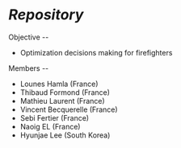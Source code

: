 # _Repository_

Objective --

 + Optimization decisions making for firefighters 

Members --
 + Lounes Hamla (France)
 + Thibaud Formond (France) 
 + Mathieu Laurent (France)
 + Vincent Becquerelle (France)
 + Sebi Fertier (France)
 + Naoig EL (France)
 + Hyunjae Lee (South Korea)
